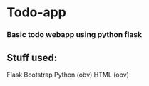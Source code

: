 # Todo-app
### Basic todo webapp using python flask

## Stuff used:
Flask
Bootstrap
Python (obv)
HTML (obv)
